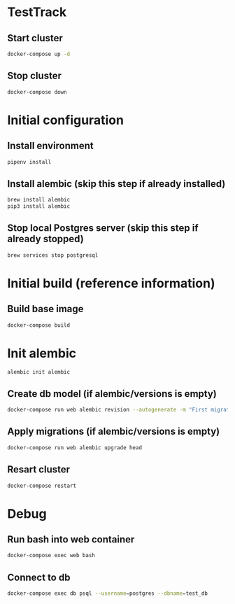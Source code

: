 # TestTrack

## Start cluster
```bash
docker-compose up -d
```

## Stop cluster
```bash
docker-compose down
```

# Initial configuration
## Install environment
```bash
pipenv install
```
## Install alembic (skip this step if already installed)
```bash
brew install alembic
pip3 install alembic
```
## Stop local Postgres server (skip this step if already stopped)
```bash
brew services stop postgresql
```

# Initial build (reference information)
## Build base image
```bash
docker-compose build
```
# Init alembic
```bash
alembic init alembic
```
## Create db model (if alembic/versions is empty)
```bash
docker-compose run web alembic revision --autogenerate -m "First migration"
```
## Apply migrations (if alembic/versions is empty)
```bash
docker-compose run web alembic upgrade head
```

## Resart cluster
```bash
docker-compose restart
```

# Debug
## Run bash into web container
```bash
docker-compose exec web bash
```
## Connect to db
```bash
docker-compose exec db psql --username=postgres --dbname=test_db
```
